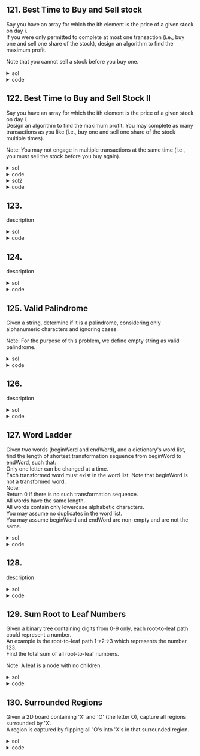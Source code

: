 ## 121. Best Time to Buy and Sell stock
Say you have an array for which the ith element is the price of a given stock on day i.  
If you were only permitted to complete at most one transaction (i.e., buy one and sell one share of the stock), design an algorithm to find the maximum profit.  
  
Note that you cannot sell a stock before you buy one.

<details><summary>sol</summary>
<p>

#### straightforward recording the cheapest and calculate each price's profit. time=O(n), space=O(1)

</p></details>

<details><summary>code</summary>
<p>

```python
class Solution(object):
    def maxProfit(self, prices):
        """
        :type prices: List[int]
        :rtype: int
        """
        cheapest = float('inf')
        res = 0
        for price in prices:
            res = max(res, price - cheapest)
            cheapest = min(cheapest, price)
        return res

```
</p></details>

## 122. Best Time to Buy and Sell Stock II
Say you have an array for which the ith element is the price of a given stock on day i.  
Design an algorithm to find the maximum profit. You may complete as many transactions as you like (i.e., buy one and sell one share of the stock multiple times).  
  
Note: You may not engage in multiple transactions at the same time (i.e., you must sell the stock before you buy again).

<details><summary>sol</summary>
<p>

#### find the consecutive peaks and valleys. time=O(n), space=O(1)

</p></details>

<details><summary>code</summary>
<p>

```python
class Solution(object):
    def maxProfit(self, prices):
        """
        :type prices: List[int]
        :rtype: int
        """
        res = 0
        i = 0
        while i < len(prices):
            while i < len(prices) - 1 and prices[i] >= prices[i+1]:
                i += 1
            lowest = prices[i]
            while i < len(prices) - 1 and prices[i] < prices[i+1]:
                i += 1
            res += prices[i] - lowest
            i += 1
        return res
```
</p></details>

<details><summary>sol2</summary>
<p>

#### add the adjacent difference if prices[i+1] > prices[i]. time=O(n), space=O(1)

</p></details>

<details><summary>code</summary>
<p>

```python
    def maxProfit(self, prices):
        """
        :type prices: List[int]
        :rtype: int
        """
        res = 0
        for i, _ in enumerate(prices):
            if i > 0 and prices[i] - prices[i-1] > 0:
                res += prices[i] - prices[i-1]
        return res
```
</p></details>

## 123. 
description

<details><summary>sol</summary>
<p>

#### hint

</p></details>

<details><summary>code</summary>
<p>

```python
code
```
</p></details>

## 124. 
description

<details><summary>sol</summary>
<p>

#### hint

</p></details>

<details><summary>code</summary>
<p>

```python
code
```
</p></details>

## 125. Valid Palindrome
Given a string, determine if it is a palindrome, considering only alphanumeric characters and ignoring cases.  

Note: For the purpose of this problem, we define empty string as valid palindrome.

<details><summary>sol</summary>
<p>

#### Two pointers head and tail, skip the invalid characters. use str.isalpha() to check is character, use str.isnumeric() to check is number, use s = s.lower() to make the string lower case. time=O(n), space=O(1)

</p></details>

<details><summary>code</summary>
<p>

```python
    def isPalindrome(self, s):
        """
        :type s: str
        :rtype: bool
        """
        if not s:
            return True
        s = s.lower()
        head, tail = 0, len(s)-1
        while head <= tail:
            while head < len(s)-1 and not s[head].isalpha() and not s[head].isnumeric():
                head += 1
            while tail > 0 and not s[tail].isalpha() and not s[tail].isnumeric():
                tail -= 1
            
            if head <= tail and s[head] != s[tail]:
                return False
            head += 1
            tail -= 1
        return True
```
</p></details>

## 126. 
description

<details><summary>sol</summary>
<p>

#### hint

</p></details>

<details><summary>code</summary>
<p>

```python
code
```
</p></details>

## 127. Word Ladder
Given two words (beginWord and endWord), and a dictionary's word list, find the length of shortest transformation sequence from beginWord to endWord, such that:  
Only one letter can be changed at a time.  
Each transformed word must exist in the word list. Note that beginWord is not a transformed word.  
Note:  
Return 0 if there is no such transformation sequence.  
All words have the same length.  
All words contain only lowercase alphabetic characters.  
You may assume no duplicates in the word list.  
You may assume beginWord and endWord are non-empty and are not the same.

<details><summary>sol</summary>
<p>

#### naive bfs will TLE, can try two-end BFS. my sol : preprocessing words - abc to ab_, a_c, _bc in a dict, make it easier to find neighbors. time=O(nL) where L is the length of word, space=O(n)

</p></details>

<details><summary>code</summary>
<p>

```python
class Solution(object):
    def ladderLength(self, beginWord, endWord, wordList):
        """
        :type beginWord: str
        :type endWord: str
        :type wordList: List[str]
        :rtype: int
        """
        def toDict(words):
            d = {}
            for word in words:
                for i, _ in enumerate(word):
                    cur = word[:i] + "_" + word[i+1:]
                    d[cur] = d.get(cur, []) + [word]
            return d
        d = toDict(wordList)
        q = [beginWord]
        used = set()
        res = 1
        while q:
            newq = []
            while q:  
                cur = q.pop(0)
                if cur == endWord:
                    return res
                if cur not in used:
                    used.add(cur)
                    for i, _ in enumerate(cur):
                        c = cur[:i] + "_" + cur[i+1:]
                        for word in d.get(c, []):
                            if word not in used:
                                newq.append(word)
            res += 1
            q = newq
        return 0
```
</p></details>

## 128.
description

<details><summary>sol</summary>
<p>

#### hint

</p></details>

<details><summary>code</summary>
<p>

```python
code
```
</p></details>

## 129. Sum Root to Leaf Numbers
Given a binary tree containing digits from 0-9 only, each root-to-leaf path could represent a number.  
An example is the root-to-leaf path 1->2->3 which represents the number 123.  
Find the total sum of all root-to-leaf numbers.  

Note: A leaf is a node with no children.

<details><summary>sol</summary>
<p>

#### dfs recording sum, sum*10 when going to child. time=O(n), space=O(n)

</p></details>

<details><summary>code</summary>
<p>

```python
class Solution(object):
    def sumNumbers(self, root):
        """
        :type root: TreeNode
        :rtype: int
        """
        self.res = 0
        def dfs(node, val):
            if not node:
                return
            val += node.val
            if not node.left and not node.right:
                self.res += val
            dfs(node.left, val*10)
            dfs(node.right, val*10)
        dfs(root, 0)
        return self.res
```
</p></details>

## 130. Surrounded Regions
Given a 2D board containing 'X' and 'O' (the letter O), capture all regions surrounded by 'X'.  
A region is captured by flipping all 'O's into 'X's in that surrounded region.

<details><summary>sol</summary>
<p>

#### directly modify good “O”s to “G”, check is G at the end. time=O(n), space=O(1)

</p></details>

<details><summary>code</summary>
<p>

```python
        def solve2(self, board):
        """
        :type board: List[List[str]]
        :rtype: void Do not return anything, modify board in-place instead.
        """
        if not board:
            return
        m, n = len(board[0]), len(board)
        def dfs(i, j):
            if board[i][j] == "O":
                board[i][j] = "G"
                for k in range(4):
                    di = [1, 0, -1, 0]
                    dj = [0, 1, 0, -1]
                    if 0<=i+di[k]<=n-1 and 0<=j+dj[k]<=m-1:
                        dfs(i+di[k], j+dj[k])
            else:
                return
            
        for j in [0, n-1]:
            for i in range(m):
                dfs(j, i)
        for j in [0, m-1]:
            for i in range(n):
                dfs(i, j)
        for i in range(n):
            for j in range(m):
                board[i][j] = "O" if board[i][j] == "G" else "X"
```
</p></details>
